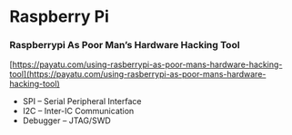 # Raspberry Pi

### Raspberrypi As Poor Man’s Hardware Hacking Tool

[https://payatu.com/using-rasberrypi-as-poor-mans-hardware-hacking-tool](https://payatu.com/using-rasberrypi-as-poor-mans-hardware-hacking-tool)

* SPI – Serial Peripheral Interface
* I2C – Inter-IC Communication
* Debugger – JTAG/SWD

